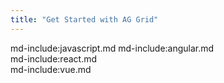 ```yaml
---
title: "Get Started with AG Grid"
---
```

<style>
    .gatsby-resp-image-wrapper {
        margin-left: 0 !important;
        margin-right: 0 !important; 
        margin-bottom: 1rem; 
    }
    .gatsby-resp-image-image { 
        box-shadow: none !important;
    }  
 
    .code-tab pre { 
        margin-top: 0;    
    }   
  
    .code-tab .nav-item { 
        margin-bottom: 0 !important;
    }   

    /*  Fixes for .aq-styles specificity issues */
    .tabs-outer pre {
        margin-bottom: 0;
        padding: 0 1em;
        border-radius: 0;
        background-color: transparent;
    }

    /*  Fixes for .aq-styles specificity issues */
    .tabs-outer code {
        padding: 0;
        font-size: 0.85rem;
        white-space: pre;
        color: #000;
        background-color: transparent;
        border: none;
    }

    /*  Fixes for .aq-styles specificity issues */
    .btn-dark {
        color: #fff !important;
    }
</style>

md-include:javascript.md
md-include:angular.md    
md-include:react.md   
md-include:vue.md